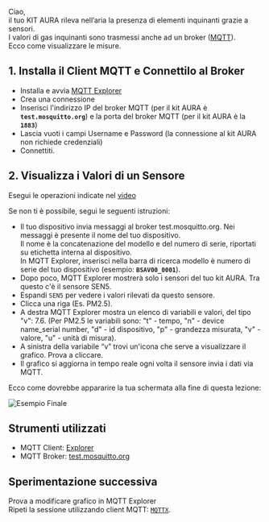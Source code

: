 Ciao,<br>
il tuo KIT AURA rileva nell’aria la presenza di elementi inquinanti grazie a sensori.<br>
I valori di gas inquinanti sono trasmessi anche ad un broker ([MQTT](https://aws.amazon.com/it/what-is/mqtt/)). <br>
Ecco come visualizzare le misure.<br>


## 1. Installa il Client MQTT e Connettilo al Broker

- Installa e avvia [MQTT Explorer](http://mqtt-explorer.com/) 
- Crea una connessione
- Inserisci l'indirizzo IP del broker MQTT (per il kit AURA è **`test.mosquitto.org`**) e la porta del broker MQTT (per il kit AURA è la **`1883`**)
- Lascia vuoti i campi Username e Password (la connessione al kit AURA non richiede credenziali)
- Connettiti.

## 2. Visualizza i Valori di un Sensore

 Esegui le operazioni indicate nel [video](https://www.youtube.com/watch?v=pvuVjJ0AnrQ)
 
 Se non ti è possibile, segui le seguenti istruzioni:<br>
- Il tuo dispositivo invia messaggi al broker test.mosquitto.org. Nei messaggi è presente il nome del tuo dispositivo. <br>
   Il nome  è la concatenazione del modello e del numero di serie, riportati su etichetta interna al dispositivo. <br>
   In MQTT Explorer, inserisci nella barra di ricerca modello è numero di serie del tuo dispositivo (esempio:  **`BSAV00_0001`**).
- Dopo poco, MQTT Explorer mostrerà solo i sensori del tuo kit AURA. Tra questo c'è il sensore SEN5.
- Espandi `SEN5` per vedere i valori rilevati da questo sensore.
- Clicca una riga (Es. PM2.5).
- A destra MQTT Explorer mostra un elenco di variabili e valori, del tipo "v": 7.6. (Per PM2.5 le variabili sono: "t" - tempo, "n" - device name_serial number, "d" - id dispositivo, "p" - grandezza misurata, "v" - valore, "u" - unità di misura).
-  A sinistra della variabile “v” trovi un'icona che serve a visualizzare il grafico. Prova a cliccare. 
-  Il grafico si aggiorna in tempo reale ogni volta il sensore invia i dati via MQTT.

Ecco come dovrebbe appararire la tua schermata alla fine di questa lezione: 

![Esempio Finale](https://github.com/OfficineAura/OfficineAura_Lezioni/blob/main/Sessione_1%3A%20MQTT/Mqtt_explorer_example.png)
  

## Strumenti utilizzati

- MQTT Client: [Explorer](http://mqtt-explorer.com/)
- MQTT Broker: [test.mosquitto.org](https://test.mosquitto.org/)


## Sperimentazione successiva
Prova a modificare grafico in MQTT Explorer<br>
Ripeti la sessione utilizzando client MQTT: [`MQTTX`](https://mqttx.app/).

